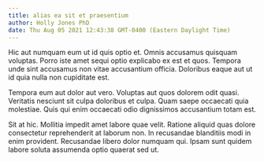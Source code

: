 ```yaml
---
title: alias ea sit et praesentium
author: Holly Jones PhD
date: Thu Aug 05 2021 12:43:38 GMT-0400 (Eastern Daylight Time)
---
```

Hic aut numquam eum ut id quis optio et. Omnis accusamus quisquam voluptas. Porro iste amet sequi optio explicabo ex est et quos. Tempora unde sint accusamus non vitae accusantium officia. Doloribus eaque aut ut id quia nulla non cupiditate est.

 Tempora eum aut dolor aut vero. Voluptas aut quos dolorem odit quasi. Veritatis nesciunt sit culpa doloribus et culpa. Quam saepe occaecati quia molestiae. Quis qui enim occaecati odio dignissimos accusantium totam est.

 Sit at hic. Mollitia impedit amet labore quae velit. Ratione aliquid quas dolore consectetur reprehenderit at laborum non. In recusandae blanditiis modi in enim provident. Recusandae libero dolor numquam qui. Ipsam sunt quidem labore soluta assumenda optio quaerat sed ut.